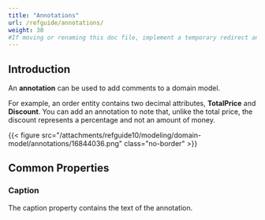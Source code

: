 ```yaml
---
title: "Annotations"
url: /refguide/annotations/
weight: 30
#If moving or renaming this doc file, implement a temporary redirect and let the respective team know they should update the URL in the product. See Mapping to Products for more details.
---
```


## Introduction

An **annotation** can be used to add comments to a domain model.

For example, an order entity contains two decimal attributes, **TotalPrice** and **Discount**. You can add an annotation to note that, unlike the total price, the discount represents a percentage and not an amount of money.

{{< figure src="/attachments/refguide10/modeling/domain-model/annotations/16844036.png" class="no-border" >}}

## Common Properties

### Caption

The caption property contains the text of the annotation.
